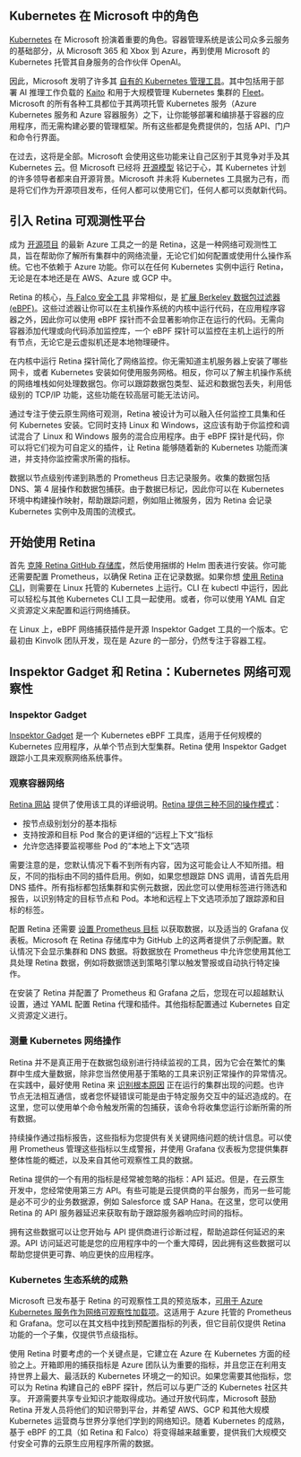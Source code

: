 ## Kubernetes 在 Microsoft 中的角色

[Kubernetes](https://www.infoworld.com/article/3268073/what-is-kubernetes-your-next-application-platform.html) 在 Microsoft 扮演着重要的角色。容器管理系统是该公司众多云服务的基础部分，从 Microsoft 365 和 Xbox 到 Azure，再到使用 Microsoft 的 Kubernetes 托管其自身服务的合作伙伴 OpenAI。

因此，Microsoft 发明了许多其 [自有的 Kubernetes 管理工具](https://www.infoworld.com/article/3714767/building-a-smarter-azure-kubernetes-for-developers.html)。其中包括用于部署 AI 推理工作负载的 [Kaito](https://github.com/Azure/kaito) 和用于大规模管理 Kubernetes 集群的 [Fleet](https://learn.microsoft.com/en-us/azure/kubernetes-fleet/overview)。Microsoft 的所有各种工具都位于其两项托管 Kubernetes 服务（Azure Kubernetes 服务和 Azure 容器服务）之下，让你能够部署和编排基于容器的应用程序，而无需构建必要的管理框架。所有这些都是免费提供的，包括 API、门户和命令行界面。

在过去，这将是全部。Microsoft 会使用这些功能来让自己区别于其竞争对手及其 Kubernetes 云。但 Microsoft 已经将 [开源模型](https://www.infoworld.com/article/3429076/what-is-open-source-software-open-source-and-foss-explained.html) 铭记于心，其 Kubernetes 计划的许多领导者都来自开源背景。Microsoft 并未将 Kubernetes 工具据为己有，而是将它们作为开源项目发布，任何人都可以使用它们，任何人都可以贡献新代码。

## 引入 Retina 可观测性平台

成为 [开源项目](https://azure.microsoft.com/en-us/blog/microsoft-open-sources-retina-a-cloud-native-container-networking-observability-platform/) 的最新 Azure 工具之一的是 Retina，这是一种网络可观测性工具，旨在帮助你了解所有集群中的网络流量，无论它们如何配置或使用什么操作系统。它也不依赖于 Azure 功能。你可以在任何 Kubernetes 实例中运行 Retina，无论是在本地还是在 AWS、Azure 或 GCP 中。

Retina 的核心，[与 Falco 安全工具](https://www.infoworld.com/article/3714269/securing-azure-kubernetes-with-falco.html) 非常相似，是 [扩展 Berkeley 数据包过滤器 (eBPF)](https://ebpf.io/)。这些过滤器让你可以在主机操作系统的内核中运行代码，在应用程序容器之外，因此你可以使用 eBPF 探针而不会显著影响你正在运行的代码。无需向容器添加代理或向代码添加监控库，一个 eBPF 探针可以监控在主机上运行的所有节点，无论它是云虚拟机还是本地物理硬件。

在内核中运行 Retina 探针简化了网络监控。你无需知道主机服务器上安装了哪些网卡，或者 Kubernetes 安装如何使用服务网格。相反，你可以了解主机操作系统的网络堆栈如何处理数据包。你可以跟踪数据包类型、延迟和数据包丢失，利用低级别的 TCP/IP 功能，这些功能在较高层可能无法访问。

通过专注于使云原生网络可观测，Retina 被设计为可以融入任何监控工具集和任何 Kubernetes 安装。它同时支持 Linux 和 Windows，这应该有助于你监控和调试混合了 Linux 和 Windows 服务的混合应用程序。由于 eBPF 探针是代码，你可以将它们视为可自定义的插件，让 Retina 能够随着新的 Kubernetes 功能而演进，并支持你监控需求所需的指标。

数据以节点级别传递到熟悉的 Prometheus 日志记录服务。收集的数据包括 DNS、第 4 层操作和数据包捕获。由于数据已标记，因此你可以在 Kubernetes 环境中构建操作映射，帮助跟踪问题，例如阻止微服务，因为 Retina 会记录 Kubernetes 实例中及周围的流模式。

## 开始使用 Retina

首先 [克隆 Retina GitHub 存储库](https://github.com/microsoft/retina)，然后使用捆绑的 Helm 图表进行安装。你可能还需要配置 Prometheus，以确保 Retina 正在记录数据。如果你想 [使用 Retina CLI](https://retina.sh/docs/installation/cli/)，则需要在 Linux 托管的 Kubernetes 上运行。CLI 在 kubectl 中运行，因此可以轻松与其他 Kubernetes CLI 工具一起使用。或者，你可以使用 YAML 自定义资源定义来配置和运行网络捕获。

在 Linux 上，eBPF 网络捕获插件是开源 Inspektor Gadget 工具的一个版本。它最初由 Kinvolk 团队开发，现在是 Azure 的一部分，仍然专注于容器工程。
## Inspektor Gadget 和 Retina：Kubernetes 网络可观察性

### Inspektor Gadget

[Inspektor Gadget](https://www.inspektor-gadget.io/) 是一个 Kubernetes eBPF 工具库，适用于任何规模的 Kubernetes 应用程序，从单个节点到大型集群。Retina 使用 Inspektor Gadget 跟踪小工具来观察网络系统事件。

### 观察容器网络

[Retina 网站](https://retina.sh/) 提供了使用该工具的详细说明。[Retina 提供三种不同的操作模式](https://retina.sh/docs/metrics/modes/)：

- 按节点级别划分的基本指标
- 支持按源和目标 Pod 聚合的更详细的“远程上下文”指标
- 允许您选择要监视哪些 Pod 的“本地上下文”选项

需要注意的是，您默认情况下看不到所有内容，因为这可能会让人不知所措。相反，不同的指标由不同的插件启用。例如，如果您想跟踪 DNS 调用，请首先启用 DNS 插件。所有指标都包括集群和实例元数据，因此您可以使用标签进行筛选和报告，以识别特定的目标节点和 Pod。本地和远程上下文选项添加了跟踪源和目标的标签。

配置 Retina 还需要 [设置 Prometheus 目标](https://retina.sh/docs/installation/prometheus-unmanaged) 以获取数据，以及适当的 Grafana 仪表板。Microsoft 在 Retina 存储库中为 GitHub 上的这两者提供了示例配置。默认情况下会显示集群和 DNS 数据。将数据放在 Prometheus 中允许您使用其他工具处理 Retina 数据，例如将数据馈送到策略引擎以触发警报或自动执行特定操作。

在安装了 Retina 并配置了 Prometheus 和 Grafana 之后，您现在可以超越默认设置，通过 YAML 配置 Retina 代理和插件。其他指标配置通过 Kubernetes 自定义资源定义进行。

### 测量 Kubernetes 网络操作

Retina 并不是真正用于在数据包级别进行持续监视的工具，因为它会在繁忙的集群中生成大量数据，除非您当然使用基于策略的工具来识别正常操作的异常情况。在实践中，最好使用 Retina 来 [识别根本原因](https://www.infoworld.com/article/3714761/4-steps-to-improve-root-cause-analysis.html) 正在运行的集群出现的问题。也许节点无法相互通信，或者您怀疑错误可能是由于特定服务交互中的延迟造成的。在这里，您可以使用单个命令触发所需的包捕获，该命令将收集您运行诊断所需的所有数据。

持续操作通过指标报告，这些指标为您提供有关关键网络问题的统计信息。可以使用 Prometheus 管理这些指标以生成警报，并使用 Grafana 仪表板为您提供集群整体性能的概述，以及来自其他可观察性工具的数据。

Retina 提供的一个有用的指标是经常被忽略的指标：API 延迟。但是，在云原生开发中，您经常使用第三方 API。有些可能是云提供商的平台服务，而另一些可能是必不可少的业务数据源，例如 Salesforce 或 SAP Hana。在这里，您可以使用 Retina 的 API 服务器延迟来获取有助于跟踪服务器响应时间的指标。

拥有这些数据可以让您开始与 API 提供商进行诊断过程，帮助追踪任何延迟的来源。API 访问延迟可能是您的应用程序中的一个重大障碍，因此拥有这些数据可以帮助您提供更可靠、响应更快的应用程序。

### Kubernetes 生态系统的成熟

Microsoft 已发布基于 Retina 的可观察性工具的预览版本，[可用于 Azure Kubernetes 服务作为网络可观察性加载项](https://learn.microsoft.com/en-us/azure/aks/network-observability-overview)。这适用于 Azure 托管的 Prometheus 和 Grafana。您可以在其文档中找到预配置指标的列表，但它目前仅提供 Retina 功能的一个子集，仅提供节点级指标。

使用 Retina 时要考虑的一个关键点是，它建立在 Azure 在 Kubernetes 方面的经验之上。开箱即用的捕获指标是 Azure 团队认为重要的指标，并且您正在利用支持世界上最大、最活跃的 Kubernetes 环境之一的知识。如果您需要其他指标，您可以为 Retina 构建自己的 eBPF 探针，然后可以与更广泛的 Kubernetes 社区共享。
开源需要共享专业知识才能取得成功。通过开放代码库，Microsoft 鼓励 Retina 开发人员将他们的知识带到平台，并希望 AWS、GCP 和其他大规模 Kubernetes 运营商与世界分享他们学到的网络知识。随着 Kubernetes 的成熟，基于 eBPF 的工具（如 Retina 和 Falco）将变得越来越重要，提供我们大规模交付安全可靠的云原生应用程序所需的数据。